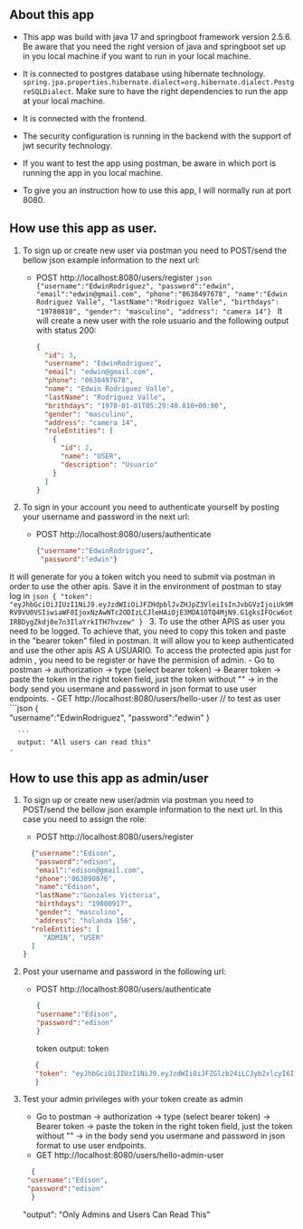 ## About this app
- This app was build with java 17 and springboot framework version 2.5.6. Be aware that you need the right version of java and springboot set up in you local machine if you want to run in your local machine.

- It is connected to postgres database using hibernate technology. `spring.jpa.properties.hibernate.dialect=org.hibernate.dialect.PostgreSQLDialect`. Make sure to have the right dependencies to run the app at your local machine.
- It is connected with the frontend.
- The security configuration is running in the backend with the support of jwt security technology.
- If you want to test the app using postman, be aware in which port is running the app in you local machine. 
- To give you an instruction how to use this app, I will normally run at port 8080. 

## How use this app as user. 
1. To sign up or create new user via postman you need to POST/send the bellow json example information to the next url:
   - POST http://localhost:8080/users/register
          ```json 
         {"username":"EdwinRodriguez",
          "password":"edwin",
          "email":"edwin@gmail.com",
          "phone":"0638497678",
          "name":"Edwin Rodriguez Valle",
          "lastName":"Rodriguez Valle",
          "birthdays": "19780810",
          "gender": "masculino",
          "address": "camera 14"}
         ```
         It will create a new user with the role usuario and the following output with status 200:
      ```json
      {
        "id": 3,
        "username": "EdwinRodriguez",
        "email": "edwin@gmail.com",
        "phone": "0638497678",
        "name": "Edwin Rodriguez Valle",
        "lastName": "Rodriguez Valle",
        "brithdays": "1970-01-01T05:29:40.810+00:00",
        "gender": "masculino",
        "address": "camera 14",
        "roleEntities": [
          {
            "id": 2,
            "name": "USER",
            "description": "Usuario"
          }
        ]
      }
      ```

2. To sign in your account you need to authenticate yourself by posting your username and password in the next url:
   - POST http://localhost:8080/users/authenticate
       ```json
       {"username":"EdwinRodriguez",
        "password":"edwin"}
     ```
It will generate for you a token witch you need to submit via postman in order to use the other apis. Save it in the environment of postman to stay log in
      ```json
              {
        "token": "eyJhbGciOiJIUzI1NiJ9.eyJzdWIiOiJFZHdpblJvZHJpZ3VleiIsInJvbGVzIjoiUk9MRV9VU0VSIiwiaWF0IjoxNzAwNTc2ODIzLCJleHAiOjE3MDA1OTQ4MjN9.G1gksIFOcw6otIRBDygZkdj0e7n3IlaYrkITH7hvzew"
              }
      ```
3. To use the other APIS as user you need to be logged. To achieve that, you need to copy this token and paste in the "bearer token" filed in postman. 
   It will allow you to keep authenticated and use the other apis AS A USUARIO. To access the protected apis just for admin , you need to be register or have the permision of admin.
    - Go to postman -> authorization -> type (select bearer token) -> Bearer token -> paste the token in the right token field, just the token without "" -> in the body send you usermane  and password in json format to use user endpoints.
    - GET http://localhost:8080/users/hello-user // to test as user
      ```json
        {  
         "username":"EdwinRodriguez",
          "password":"edwin"
          }

      ```
      output: "All users can read this"
    - 
## How to use this app as admin/user
1. To sign up or create new user/admin via postman you need to POST/send the bellow json example information to the next url. In this case you need to assign the role:
   - POST http://localhost:8080/users/register
    ```json 
      {"username":"Edison",
       "password":"edison",
       "email":"edison@gmail.com",
       "phone":"063890876",
       "name":"Edison",
       "lastName":"Gonzales Victoria",
       "birthdays": "19800917",
       "gender": "masculino",
       "address": "holanda 156",
      "roleEntities": [
         "ADMIN", "USER"
      ]
   }
   ```
2. Post your username and password in the following url:
   - POST http://localhost:8080/users/authenticate
        ```json
        {
        "username":"Edison",
        "password":"edison"
        }
        ```
     
     token output: token
   ```json
      {
      "token": "eyJhbGciOiJIUzI1NiJ9.eyJzdWIiOiJFZGlzb24iLCJyb2xlcyI6IlJPTEVfVVNFUiIsImlhdCI6MTcwMDU3OTc0NCwiZXhwIjoxNzAwNTk3NzQ0fQ.KV3HDuQEMtlj8NoH6wYWJKbBHdADACV9yAwU6xhkfuc"
      }
   ```
   
3. Test your admin privileges with your token create as admin
   - Go to postman -> authorization -> type (select bearer token) -> Bearer token -> paste the token in the right token field, just the token without "" -> in the body send you usermane  and password in json format to use user endpoints.
   -  GET http://localhost:8080/users/hello-admin-user
   ```json
     {
    "username":"Edison",
    "password":"edison"
     }
   ```
   "output": "Only Admins and Users Can Read This"
   